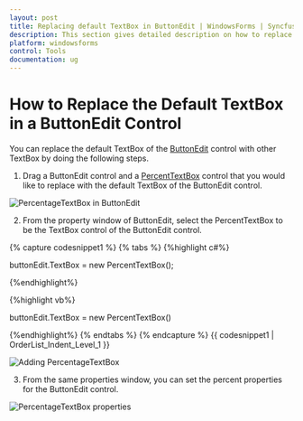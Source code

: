 ```yaml
---
layout: post
title: Replacing default TextBox in ButtonEdit | WindowsForms | Syncfusion®
description: This section gives detailed description on how to replace default TextBox in the ButtonEdit control.
platform: windowsforms
control: Tools
documentation: ug
---
```


# How to Replace the Default TextBox in a ButtonEdit Control

You can replace the default TextBox of the [ButtonEdit](https://help.syncfusion.com/cr/windowsforms/Syncfusion.Windows.Forms.Tools.ButtonEdit.html) control with other TextBox by doing the following steps.

1. Drag a ButtonEdit control and a [PercentTextBox](https://help.syncfusion.com/windowsforms/percent-textbox/overview) control that you would like to replace with the default TextBox of the ButtonEdit control.

![PercentageTextBox in ButtonEdit](FAQ_images/FAQ_img1.png)

2. From the property window of ButtonEdit, select the PercentTextBox to be the TextBox control of the ButtonEdit control. 

{% capture codesnippet1 %}
{% tabs %}
{%highlight c#%}

buttonEdit.TextBox = new PercentTextBox();

{%endhighlight%}

{%highlight vb%}

buttonEdit.TextBox = new PercentTextBox()

{%endhighlight%}
{% endtabs %}
{% endcapture %}
{{ codesnippet1 | OrderList_Indent_Level_1 }}

![Adding PercentageTextBox](FAQ_images/FAQ_img2.png) 

3. From the same properties window, you can set the percent properties for the ButtonEdit control.

![PercentageTextBox properties](FAQ_images/FAQ_img3.png) 


 

